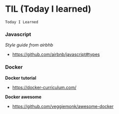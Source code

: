# TIL (Today I learned)

`
 Today I Learned
`

### Javascript
*Style guide from airbhb*

* https://github.com/airbnb/javascript#types


### Docker
**Docker tutorial**
* https://docker-curriculum.com/

**Docker awesome**
* https://github.com/veggiemonk/awesome-docker